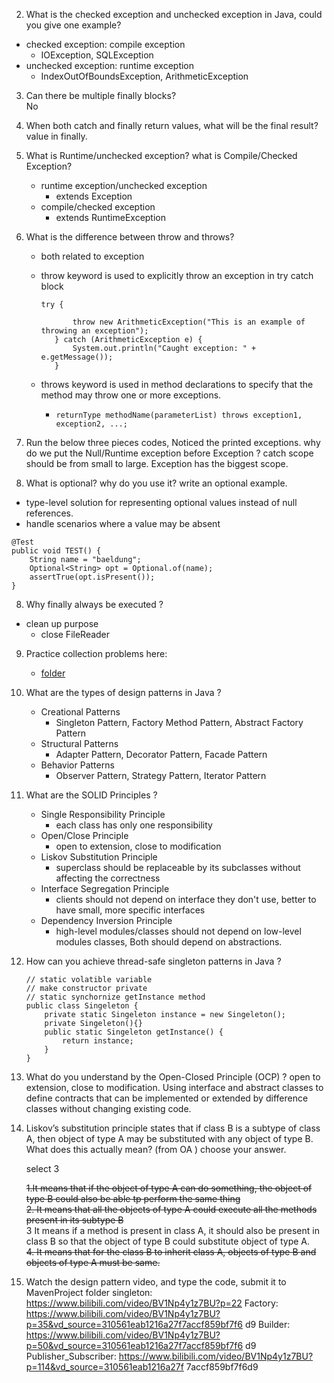 2. What is the checked exception and unchecked exception in Java, could you give one example?
- checked exception: compile exception
  - IOException, SQLException
- unchecked exception: runtime exception
  - IndexOutOfBoundsException, ArithmeticException
3. Can there be multiple finally blocks?  
    No     


4. When both catch and finally return values, what will be the final result?
    value in finally.


5. What is Runtime/unchecked exception? what is Compile/Checked Exception?
    - runtime exception/unchecked exception
      - extends Exception
    - compile/checked exception
      - extends RuntimeException
6. What is the difference between throw and throws?
   - both related to exception
   - throw keyword is used to explicitly throw an exception in try catch block
     ```
     try {
            
            throw new ArithmeticException("This is an example of throwing an exception");
        } catch (ArithmeticException e) {
            System.out.println("Caught exception: " + e.getMessage());
        }
     ```

   - throws keyword is used in method declarations to specify that the method may throw one or more exceptions.
     - ```returnType methodName(parameterList) throws exception1, exception2, ...;```
7. Run the below three pieces codes, Noticed the printed exceptions. why do we put the Null/Runtime
   exception before Exception ?
    catch scope should be from small to large.
    Exception has the biggest scope.


7. What is optional? why do you use it? write an optional example.
-  type-level solution for representing optional values instead of null references.
- handle scenarios where a value may be absent
```
@Test
public void TEST() {
    String name = "baeldung";
    Optional<String> opt = Optional.of(name);
    assertTrue(opt.isPresent());
}
```
8.  Why finally always be executed ?
- clean up purpose
  - close FileReader

9.  Practice collection problems here:    
    - [folder](../Coding/hw3)
    

10. What are the types of design patterns in Java ?   
    - Creational Patterns
      - Singleton Pattern, Factory Method Pattern, Abstract Factory Pattern
    - Structural Patterns
      - Adapter Pattern, Decorator Pattern, Facade Pattern
    - Behavior Patterns
      - Observer Pattern, Strategy Pattern, Iterator Pattern
    
11. What are the SOLID Principles ?
    - Single Responsibility Principle
      - each class has only one responsibility
    - Open/Close Principle
      - open to extension, close to modification
    - Liskov Substitution Principle
      - superclass should be replaceable by its subclasses without affecting the correctness
    - Interface Segregation Principle
      - clients should not depend on interface they don't use, better to have small, more specific interfaces
    - Dependency Inversion Principle
      - high-level modules/classes should not depend on low-level modules classes, Both should depend on abstractions.
    

12. How can you achieve thread-safe singleton patterns in Java ?
    ```
    // static volatible variable
    // make constructor private
    // static synchornize getInstance method
    public class Singeleton {
        private static Singeleton instance = new Singeleton();
        private Singeleton(){}
        public static Singeleton getInstance() {
            return instance;
        }
    }
    ```
13. What do you understand by the Open-Closed Principle (OCP) ?
    open to extension, close to modification.
    Using interface and abstract classes to define contracts that can be implemented or extended by difference classes without changing existing code.


14. Liskov’s substitution principle states that if class B is a subtype of class A, then object of type A may be
            substituted with any object of type B. What does this actually mean? (from OA ) choose your answer.

    select 3

    ~~1.It means that if the object of type A can do something, the object of type B could also be able tp
        perform the same thing~~   
    ~~2. It means that all the objects of type A could execute all the methods present in its subtype B~~     
    3 It means if a method is present in class A, it should also be present in class B so that the object of
                type B could substitute object of type A.   
    ~~4. It means that for the class B to inherit class A, objects of type B and objects of type A must be same.~~
15.  Watch the design pattern video, and type the code, submit it to MavenProject folder
     singleton: https://www.bilibili.com/video/BV1Np4y1z7BU?p=22
     Factory: https://www.bilibili.com/video/BV1Np4y1z7BU?p=35&vd_source=310561eab1216a27f7accf859bf7f6
     d9
     Builder: https://www.bilibili.com/video/BV1Np4y1z7BU?p=50&vd_source=310561eab1216a27f7accf859bf7f6
     d9
     Publisher_Subscriber: https://www.bilibili.com/video/BV1Np4y1z7BU?p=114&vd_source=310561eab1216a27f
     7accf859bf7f6d9

